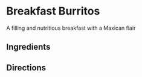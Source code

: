 # Breakfast Burritos

A filling and nutritious breakfast with a Maxican flair

## Ingredients

## Directions
